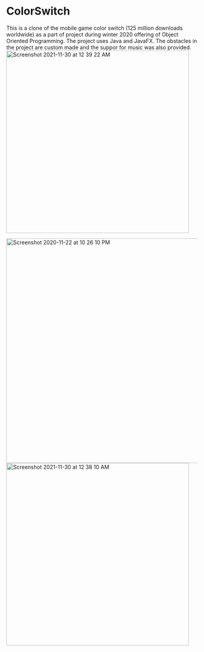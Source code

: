 # ColorSwitch
This is a  clone of the mobile game color switch (125 million downloads worldwide) as a part of project during winter 2020 offering of Object Oriented Programming. 
The project uses Java and JavaFX.
The obstacles in the project are custom made and the suppor for music was also provided.
<img width="481" alt="Screenshot 2021-11-30 at 12 39 22 AM" src="https://user-images.githubusercontent.com/55956769/143927991-caf7a52e-ddac-4e9e-bd32-1aeff1c167a5.png">

<img width="592" alt="Screenshot 2020-11-22 at 10 26 10 PM" src="https://user-images.githubusercontent.com/55956769/143927443-5a12826a-ca81-4d53-b27a-4b6702cbe898.png">

<img width="481" alt="Screenshot 2021-11-30 at 12 38 10 AM" src="https://user-images.githubusercontent.com/55956769/143927822-3e94a30f-c374-4a1f-9e73-1dd99f6b116e.png">
